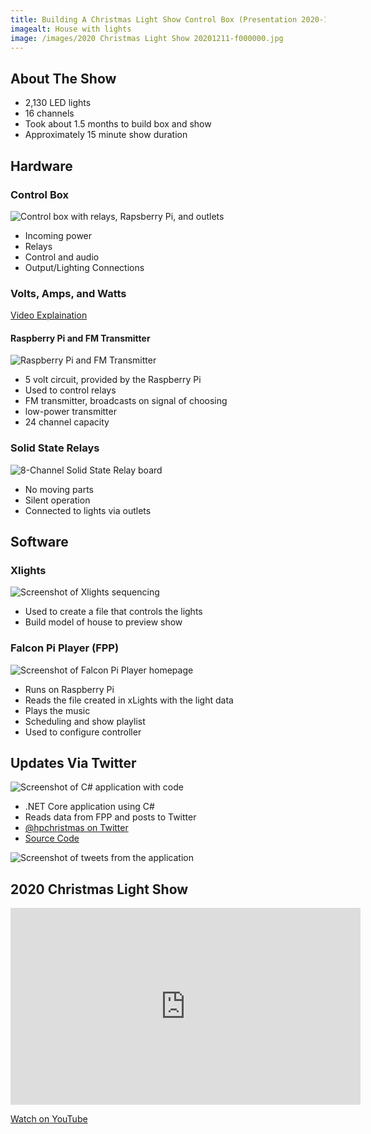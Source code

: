 ```yaml
---
title: Building A Christmas Light Show Control Box (Presentation 2020-12-20)
imagealt: House with lights
image: /images/2020 Christmas Light Show 20201211-f000000.jpg
---
```


## About The Show

* 2,130 LED lights
* 16 channels
* Took about 1.5 months to build box and show
* Approximately 15 minute show duration

## Hardware

### Control Box

![Control box with relays, Rapsberry Pi, and outlets](/images/20201220presentation/20201204_120013.jpg)

* Incoming power
* Relays
* Control and audio
* Output/Lighting Connections

### Volts, Amps, and Watts 

<a href="https://www.youtube.com/watch?v=gOk3pl4hmeQ" target="_blank">Video Explaination</a>

#### Raspberry Pi and FM Transmitter

![Raspberry Pi and FM Transmitter](/images/20201220presentation/20201220_084747.jpg)

* 5 volt circuit, provided by the Raspberry Pi
* Used to control relays
* FM transmitter, broadcasts on signal of choosing
* low-power transmitter
* 24 channel capacity

### Solid State Relays

![8-Channel Solid State Relay board](/images/20201220presentation/20201220_084801.jpg)

* No moving parts
* Silent operation
* Connected to lights via outlets

## Software

### Xlights

![Screenshot of Xlights sequencing](/images/20201220presentation/xlights.jpg)

* Used to create a file that controls the lights
* Build model of house to preview show

### Falcon Pi Player (FPP)

![Screenshot of Falcon Pi Player homepage](/images/20201220presentation/falconpi.jpg)

* Runs on Raspberry Pi
* Reads the file created in xLights with the light data
* Plays the music
* Scheduling and show playlist
* Used to configure controller

## Updates Via Twitter

![Screenshot of C# application with code](/images/20201220presentation/fpptwitter.jpg)

* .NET Core application using C#
* Reads data from FPP and posts to Twitter
* <a href="https://twitter.com/hpchristmas" target="_blank">@hpchristmas on Twitter</a>
* <a href="https://github.com/almostengr/falconpitwitter" target="_blank">Source Code</a>

![Screenshot of tweets from the application](/images/20201220presentation/twittertweets.jpg)

## 2020 Christmas Light Show

<iframe width="560" height="315" src="https://www.youtube.com/embed/fs6Lx8ySL9Y" frameborder="0"
allow="accelerometer; autoplay; clipboard-write; encrypted-media; gyroscope; picture-in-picture" allowfullscreen></iframe>

<a href="https://www.youtube.com/watch?v=fs6Lx8ySL9Y" target="_blank">Watch on YouTube</a>
